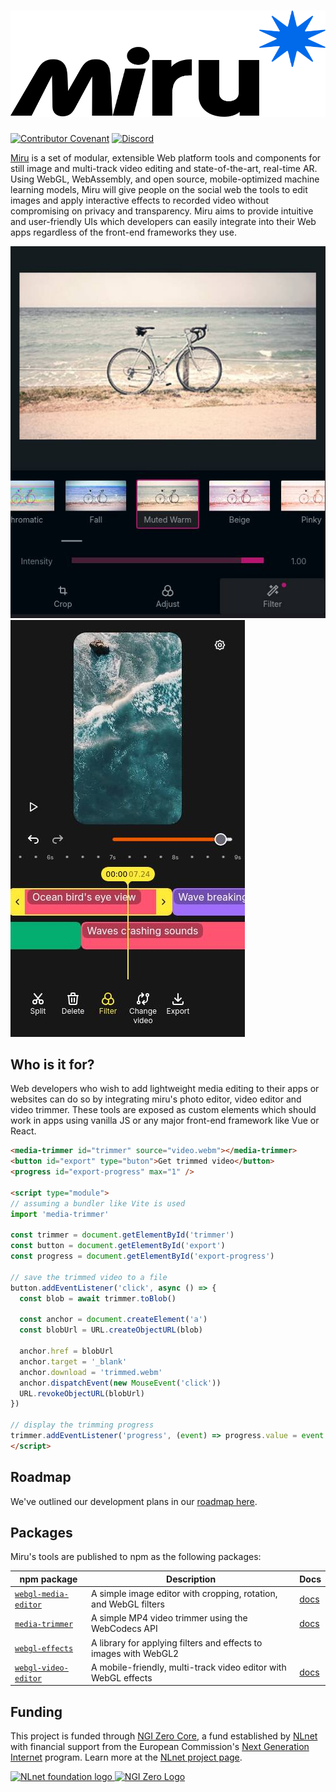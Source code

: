 <h1>
  <picture>
    <source srcset="./docs/branding/logo/white-logo.svg" media="(prefers-color-scheme: dark)" height="170px" width="100%">
    <img alt="Miru" src="./docs/branding/logo/dark-logo.svg" height="170px" width="100%">
  </picture>
</h1>

<p>
  <a href="https://miru.media/code-of-conduct"><img src="https://img.shields.io/badge/Contributor%20Covenant-2.1-4baaaa.svg" alt="Contributor Covenant"></a>
  <a href="https://discord.gg/mmwMvf4Pnv"><img alt="Discord" src="https://img.shields.io/discord/1393650023278842019?logo=discord"></a>
</p>

[Miru](https://miru.media) is a set of modular, extensible Web platform tools and components for still image and multi-track video editing and state-of-the-art, real-time AR. Using WebGL, WebAssembly, and open source, mobile-optimized machine learning models, Miru will give people on the social web the tools to edit images and apply interactive effects to recorded video without compromising on privacy and transparency. Miru aims to provide intuitive and user-friendly UIs which developers can easily integrate into their Web apps regardless of the front-end frameworks they use.

<p class="flex justify-evenly flex-wrap">
    <img src="/docs/public/webgl-media-editor-screenshot.jpg" alt="Photo editor screenshot" class="h-20rem">
    <img src="/docs/public/webgl-video-editor-screenshot.jpg" alt="Video editor screenshot" class="h-20rem">
</p>

<!-- #region main -->

## Who is it for?

Web developers who wish to add lightweight media editing to their apps or websites can do so by integrating miru's photo
editor, video editor and video trimmer. These tools are exposed as custom elements which should work in apps using
vanilla JS or any major front-end framework like Vue or React.

```html
<media-trimmer id="trimmer" source="video.webm"></media-trimmer>
<button id="export" type="buton">Get trimmed video</button>
<progress id="export-progress" max="1" />

<script type="module">
// assuming a bundler like Vite is used
import 'media-trimmer'

const trimmer = document.getElementById('trimmer')
const button = document.getElementById('export')
const progress = document.getElementById('export-progress')

// save the trimmed video to a file
button.addEventListener('click', async () => {
  const blob = await trimmer.toBlob()

  const anchor = document.createElement('a')
  const blobUrl = URL.createObjectURL(blob)

  anchor.href = blobUrl
  anchor.target = '_blank'
  anchor.download = 'trimmed.webm'
  anchor.dispatchEvent(new MouseEvent('click'))
  URL.revokeObjectURL(blobUrl)
})

// display the trimming progress
trimmer.addEventListener('progress', (event) => progress.value = event.detail.progress)
</script>
```

## Roadmap

We've outlined our development plans in our [roadmap here](https://miru.media/roadmap).

## Packages

Miru's tools are published to npm as the following packages:

| npm package                                                              | Description                                                      | Docs                              |
| ------------------------------------------------------------------------ | ---------------------------------------------------------------- | --------------------------------- |
| [`webgl-media-editor`](https://www.npmjs.com/package/webgl-media-editor) | A simple image editor with cropping, rotation, and WebGL filters | [docs](/guide/webgl-media-editor) |
| [`media-trimmer`](https://www.npmjs.com/package/media-trimmer)           | A simple MP4 video trimmer using the WebCodecs API               | [docs](/guide/media-trimmer)      |
| [`webgl-effects`](https://www.npmjs.com/package/webgl-effects)           | A library for applying filters and effects to images with WebGL2 |                                   |
| [`webgl-video-editor`](https://www.npmjs.com/package/video-editor)       | A mobile-friendly, multi-track video editor with WebGL effects   | [docs](/guide/webgl-video-editor) |

<!-- #endregion main -->

## Funding

This project is funded through [NGI Zero Core](https://nlnet.nl/core), a fund established by [NLnet](https://nlnet.nl) with financial support from the European Commission's [Next Generation Internet](https://ngi.eu) program. Learn more at the [NLnet project page](https://nlnet.nl/project/Miru).

<a href="https://nlnet.nl">
  <picture>
    <source srcset="https://nlnet.nl/logo/banner-diapositive.svg" style="width:12.5rem" media="(prefers-color-scheme: dark)" />
    <img src="https://nlnet.nl/logo/banner.svg" style="width:12.5rem" alt="NLnet foundation logo" />
  </picture>
</a>
<a href="https://nlnet.nl/core">
  <picture>
    <source srcset="https://nlnet.nl/image/logos/NGI0_tag_white_mono.svg" style="width:12.5rem" media="(prefers-color-scheme: dark)" />
    <img src="https://nlnet.nl/image/logos/NGI0_tag.svg" style="width:12.5rem" alt="NGI Zero Logo" />
  </picture>
</a>

